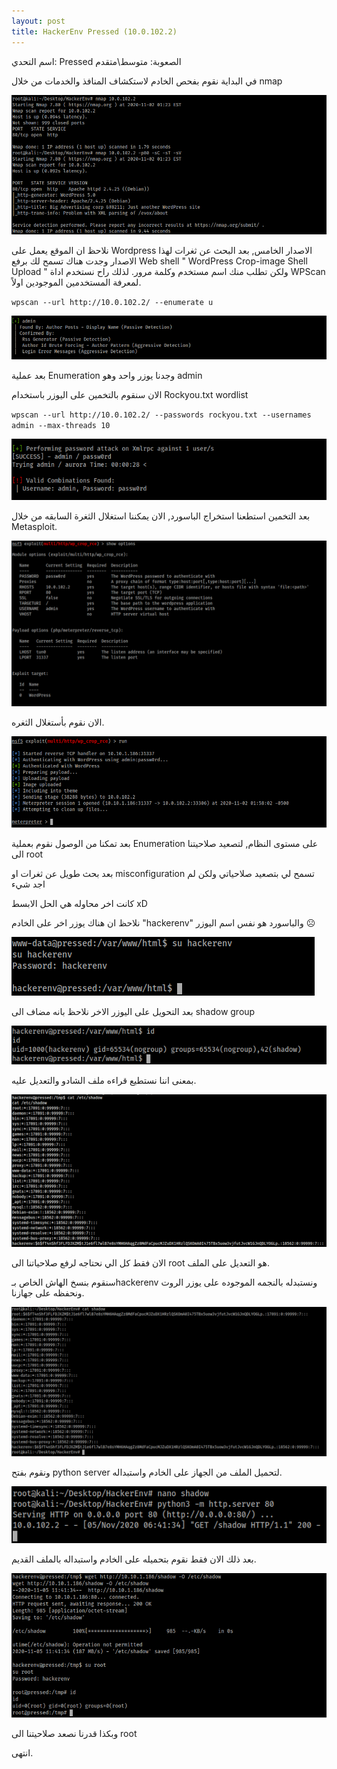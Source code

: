 ```yaml
---
layout: post
title: HackerEnv Pressed (10.0.102.2)
---
```




اسم التحدي: Pressed
الصعوبة: متوسط\متقدم

في البداية نقوم بفحص الخادم لاستكشاف المنافذ والخدمات من خلال nmap
 
![Nmap scan](https://raw.githubusercontent.com/0xAbdullah/0xAbdullah.github.io/master/MyFiles/HackerEnv/Pressed/1-%20nmap.png) 
 
نلاحظ ان الموقع يعمل على Wordpress الاصدار الخامس, بعد البحث عن ثغرات لهذا الاصدار وجدت هناك تسمح لك برفع Web shell " WordPress Crop-image Shell Upload " ولكن تطلب منك اسم مستخدم وكلمة مرور.
لذلك راح نستخدم اداة WPScan لمعرفة المستخدمين الموجودين اولاً.

`wpscan --url http://10.0.102.2/ --enumerate u`

![WPscan](https://raw.githubusercontent.com/0xAbdullah/0xAbdullah.github.io/master/MyFiles/HackerEnv/Pressed/2-%20WPSCAN%20UE.png) 

بعد عملية Enumeration وجدنا يوزر واحد وهو admin

الان سنقوم بالتخمين على اليوزر باستخدام Rockyou.txt wordlist

`wpscan --url http://10.0.102.2/ --passwords rockyou.txt --usernames admin --max-threads 10`

![WPscan](https://raw.githubusercontent.com/0xAbdullah/0xAbdullah.github.io/master/MyFiles/HackerEnv/Pressed/3-%20WPSCAN%20BF.png) 

بعد التخمين استطعنا استخراج الباسورد, الان يمكننا استغلال الثغرة السابقه من خلال Metasploit.
 
 ![MSF](https://raw.githubusercontent.com/0xAbdullah/0xAbdullah.github.io/master/MyFiles/HackerEnv/Pressed/4-%20MSF%20exploit%20setup.png) 

الان نقوم بأستغلال الثغره.
 
![MSF](https://raw.githubusercontent.com/0xAbdullah/0xAbdullah.github.io/master/MyFiles/HackerEnv/Pressed/5-%20MSF%20exploited.png) 

بعد تمكنا من الوصول نقوم بعملية Enumeration على مستوى النظام, لتصعيد صلاحيتنا الى root

بعد بحث طويل عن ثغرات او misconfiguration تسمح لي بتصعيد صلاحياتي ولكن لم اجد شيء 

كانت اخر محاوله هي الحل الابسط xD 

نلاحظ ان هناك يوزر اخر على الخادم "hackerenv" والباسورد هو نفس اسم اليوزر ☹

![PrivEsc](https://raw.githubusercontent.com/0xAbdullah/0xAbdullah.github.io/master/MyFiles/HackerEnv/Pressed/6-%20PrivEsc.png) 

بعد التحويل على اليوزر الاخر نلاحظ بانه مضاف الى shadow group

![PrivEsc](https://raw.githubusercontent.com/0xAbdullah/0xAbdullah.github.io/master/MyFiles/HackerEnv/Pressed/7-%20PrivEsc.png) 

بمعنى اننا نستطيع قراءه ملف الشادو والتعديل عليه.
 
 
![PrivEsc](https://raw.githubusercontent.com/0xAbdullah/0xAbdullah.github.io/master/MyFiles/HackerEnv/Pressed/8-%20PrivEsc.png) 
 
الان فقط كل الي نحتاجه لرفع صلاحياتنا الى root هو التعديل على الملف.

سنقوم بنسخ الهاش الخاص بـhackerenv ونستبدله بالنجمه الموجوده على يوزر الروت ونحفظه على جهازنا.
 
![PrivEsc](https://raw.githubusercontent.com/0xAbdullah/0xAbdullah.github.io/master/MyFiles/HackerEnv/Pressed/9-%20PrivEsc.png) 
 
 
ونقوم بفتح python server لتحميل الملف من الجهاز على الخادم واستبداله.
 
![PrivEsc](https://raw.githubusercontent.com/0xAbdullah/0xAbdullah.github.io/master/MyFiles/HackerEnv/Pressed/10-%20PrivEsc.png) 
 
بعد ذلك الان فقط نقوم بتحميله على الخادم واستبداله بالملف القديم. 

![PrivEsc](https://raw.githubusercontent.com/0xAbdullah/0xAbdullah.github.io/master/MyFiles/HackerEnv/Pressed/11-%20PrivEsc.png) 

وبكذا قدرنا نصعد صلاحيتنا الى root

انتهى.
